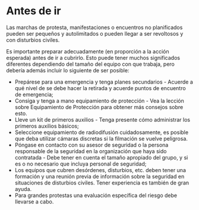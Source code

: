 [Title]: # (Antes de ir)
[Order]: # (6)

# Antes de ir

Las marchas de protesta, manifestaciones o encuentros no planificados pueden ser pequeños y autolimitados o pueden llegar a ser revoltosos y con disturbios civiles.

Es importante preparar adecuadamente (en proporción a la acción esperada) antes de ir a cubrirlo. Esto puede tener muchos significados diferentes dependiendo del tamaño del equipo con que trabaja, pero debería además incluir lo siguiente de ser posible:

*   Prepárese para una emergencia y tenga planes secundarios - Acuerde a qué nivel de se debe hacer la retirada y acuerde puntos de encuentro de emergencia;
*   Consiga y tenga a mano equipamiento de protección - Vea la lección sobre Equipamiento de Protección para obtener más consejos sobre esto.
*   Lleve un kit de primeros auxilios - Tenga presente cómo administrar los primeros auxilios básicos;
*   Seleccione equipamiento de radiodifusión cuidadosamente, es posible que deba utilizar cámaras discretas si la filmación se vuelve peligrosa.
*   Póngase en contacto con su asesor de seguridad o la persona responsable de la seguridad en la organización que haya sido contratada - Debe tener en cuenta el tamaño apropiado del grupo, y si es o no necesario que incluya personal de seguridad;
*   Los equipos que cubren desórdenes, disturbios, etc. deben tener una formación y una reunión previa de información sobre la seguridad en situaciones de disturbios civiles. Tener experiencia es también de gran ayuda.
*   Para grandes protestas una evaluación específica del riesgo debe llevarse a cabo.

